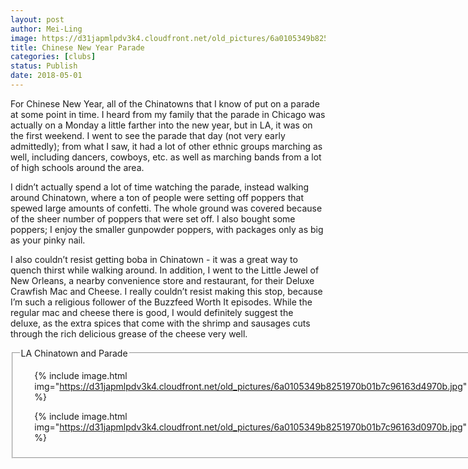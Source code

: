 ```yaml
---
layout: post
author: Mei-Ling
image: https://d31japmlpdv3k4.cloudfront.net/old_pictures/6a0105349b8251970b01b7c96163d8970b.jpg
title: Chinese New Year Parade
categories: [clubs]
status: Publish
date: 2018-05-01
---
```


For Chinese New Year, all of the Chinatowns that I know of put on a parade at some point in time. I heard from my family that the parade in Chicago was actually on a Monday a little farther into the new year, but in LA, it was on the first weekend. I went to see the parade that day (not very early admittedly); from what I saw, it had a lot of other ethnic groups marching as well, including dancers, cowboys, etc. as well as marching bands from a lot of high schools around the area.

I didn’t actually spend a lot of time watching the parade, instead walking around Chinatown, where a ton of people were setting off poppers that spewed large amounts of confetti. The whole ground was covered because of the sheer number of poppers that were set off. I also bought some poppers; I enjoy the smaller gunpowder poppers, with packages only as big as your pinky nail.

I also couldn’t resist getting boba in Chinatown - it was a great way to quench thirst while walking around. In addition, I went to the Little Jewel of New Orleans, a nearby convenience store and restaurant, for their Deluxe Crawfish Mac and Cheese. I really couldn’t resist making this stop, because I’m such a religious follower of the Buzzfeed Worth It episodes. While the regular mac and cheese there is good, I would definitely suggest the deluxe, as the extra spices that come with the shrimp and sausages cuts through the rich delicious grease of the cheese very well.

<div data-featherlight-filter="a" data-featherlight-gallery="" data-featherlight-type="image" id="featherlight-gallery"><fieldset class="asset featherlight-gallery border" gallery-width="250-auto"><legend class="featherlight-gallery border">LA Chinatown and Parade</legend>
<div class="gallery-scroll" id="gallery-container">
<ul class="asset-thumbnails">


{% include image.html img="https://d31japmlpdv3k4.cloudfront.net/old_pictures/6a0105349b8251970b01b7c96163d4970b.jpg" %}

{% include image.html img="https://d31japmlpdv3k4.cloudfront.net/old_pictures/6a0105349b8251970b01b7c96163d0970b.jpg" %}
